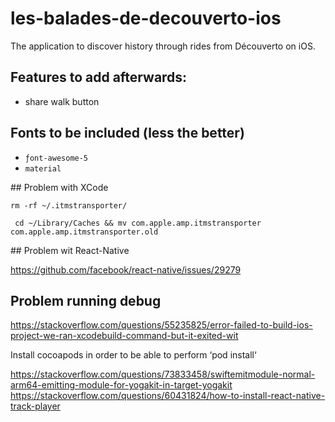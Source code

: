 # les-balades-de-decouverto-ios

The application to discover history through rides from Découverto on iOS.


## Features to add afterwards:

* share walk button


## Fonts to be included (less the better)

* `ƒont-awesome-5`
* `material`


## Problem with XCode 

```
rm -rf ~/.itmstransporter/
```


```
 cd ~/Library/Caches && mv com.apple.amp.itmstransporter com.apple.amp.itmstransporter.old
```

## Problem wit React-Native

https://github.com/facebook/react-native/issues/29279

## Problem running debug

https://stackoverflow.com/questions/55235825/error-failed-to-build-ios-project-we-ran-xcodebuild-command-but-it-exited-wit

Install cocoapods in order to be able to perform ‘pod install‘

https://stackoverflow.com/questions/73833458/swiftemitmodule-normal-arm64-emitting-module-for-yogakit-in-target-yogakit
https://stackoverflow.com/questions/60431824/how-to-install-react-native-track-player